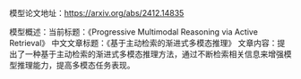 模型论文地址：https://arxiv.org/abs/2412.14835

模型概述：当前标题：《Progressive Multimodal Reasoning via Active Retrieval》
中文文章标题：《基于主动检索的渐进式多模态推理》
文章内容：提出了一种基于主动检索的渐进式多模态推理方法，通过不断检索相关信息来增强模型推理能力，提高多模态任务表现。
